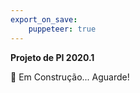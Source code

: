 ```yaml
---
export_on_save:
    puppeteer: true
---
```


**Projeto de PI 2020.1**

:construction: Em Construção... Aguarde!